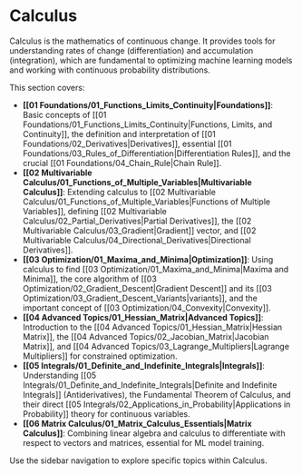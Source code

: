 # Calculus

Calculus is the mathematics of continuous change. It provides tools for understanding rates of change (differentiation) and accumulation (integration), which are fundamental to optimizing machine learning models and working with continuous probability distributions.

This section covers:

*   **[[01 Foundations/01_Functions_Limits_Continuity|Foundations]]**: Basic concepts of [[01 Foundations/01_Functions_Limits_Continuity|Functions, Limits, and Continuity]], the definition and interpretation of [[01 Foundations/02_Derivatives|Derivatives]], essential [[01 Foundations/03_Rules_of_Differentiation|Differentiation Rules]], and the crucial [[01 Foundations/04_Chain_Rule|Chain Rule]].
*   **[[02 Multivariable Calculus/01_Functions_of_Multiple_Variables|Multivariable Calculus]]**: Extending calculus to [[02 Multivariable Calculus/01_Functions_of_Multiple_Variables|Functions of Multiple Variables]], defining [[02 Multivariable Calculus/02_Partial_Derivatives|Partial Derivatives]], the [[02 Multivariable Calculus/03_Gradient|Gradient]] vector, and [[02 Multivariable Calculus/04_Directional_Derivatives|Directional Derivatives]].
*   **[[03 Optimization/01_Maxima_and_Minima|Optimization]]**: Using calculus to find [[03 Optimization/01_Maxima_and_Minima|Maxima and Minima]], the core algorithm of [[03 Optimization/02_Gradient_Descent|Gradient Descent]] and its [[03 Optimization/03_Gradient_Descent_Variants|variants]], and the important concept of [[03 Optimization/04_Convexity|Convexity]].
*   **[[04 Advanced Topics/01_Hessian_Matrix|Advanced Topics]]**: Introduction to the [[04 Advanced Topics/01_Hessian_Matrix|Hessian Matrix]], the [[04 Advanced Topics/02_Jacobian_Matrix|Jacobian Matrix]], and [[04 Advanced Topics/03_Lagrange_Multipliers|Lagrange Multipliers]] for constrained optimization.
*   **[[05 Integrals/01_Definite_and_Indefinite_Integrals|Integrals]]**: Understanding [[05 Integrals/01_Definite_and_Indefinite_Integrals|Definite and Indefinite Integrals]] (Antiderivatives), the Fundamental Theorem of Calculus, and their direct [[05 Integrals/02_Applications_in_Probability|Applications in Probability]] theory for continuous variables.
*   **[[06 Matrix Calculus/01_Matrix_Calculus_Essentials|Matrix Calculus]]**: Combining linear algebra and calculus to differentiate with respect to vectors and matrices, essential for ML model training.

Use the sidebar navigation to explore specific topics within Calculus.